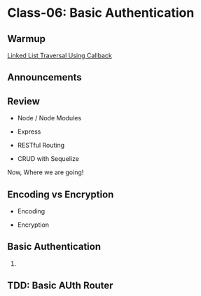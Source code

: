 # Class-06: Basic Authentication

## Warmup

[Linked List Traversal Using Callback](./warmup/README.md)

## Announcements

## Review

- Node / Node Modules

- Express

- RESTful Routing

- CRUD with Sequelize

Now, Where we are going!

## Encoding vs Encryption

- Encoding

- Encryption

## Basic Authentication

1. 

## TDD: Basic AUth Router
